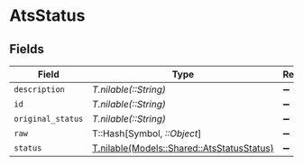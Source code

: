# AtsStatus


## Fields

| Field                                                                                | Type                                                                                 | Required                                                                             | Description                                                                          |
| ------------------------------------------------------------------------------------ | ------------------------------------------------------------------------------------ | ------------------------------------------------------------------------------------ | ------------------------------------------------------------------------------------ |
| `description`                                                                        | *T.nilable(::String)*                                                                | :heavy_minus_sign:                                                                   | N/A                                                                                  |
| `id`                                                                                 | *T.nilable(::String)*                                                                | :heavy_minus_sign:                                                                   | N/A                                                                                  |
| `original_status`                                                                    | *T.nilable(::String)*                                                                | :heavy_minus_sign:                                                                   | N/A                                                                                  |
| `raw`                                                                                | T::Hash[Symbol, *::Object*]                                                          | :heavy_minus_sign:                                                                   | N/A                                                                                  |
| `status`                                                                             | [T.nilable(Models::Shared::AtsStatusStatus)](../../models/shared/atsstatusstatus.md) | :heavy_minus_sign:                                                                   | N/A                                                                                  |